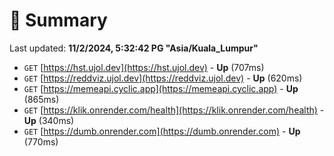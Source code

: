 # 📖 Summary
Last updated: **11/2/2024, 5:32:42 PG "Asia/Kuala_Lumpur"**

- `GET` [https://hst.ujol.dev](https://hst.ujol.dev) - **Up** (707ms)
- `GET` [https://reddviz.ujol.dev](https://reddviz.ujol.dev) - **Up** (620ms)
- `GET` [https://memeapi.cyclic.app](https://memeapi.cyclic.app) - **Up** (865ms)
- `GET` [https://klik.onrender.com/health](https://klik.onrender.com/health) - **Up** (340ms)
- `GET` [https://dumb.onrender.com](https://dumb.onrender.com) - **Up** (770ms)
